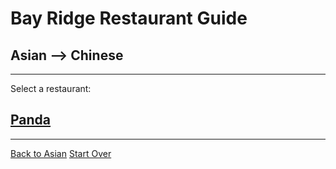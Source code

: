 # Bay Ridge Restaurant Guide
## Asian --> Chinese
---
Select a restaurant:
## [Panda](https://www.pandabrooklyn.com/)
---
[Back to Asian](../asian.md)
[Start Over](../home.md)

